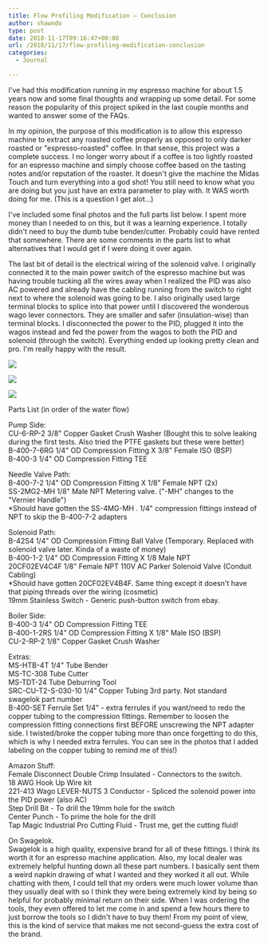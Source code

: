 ```yaml
---
title: Flow Profiling Modification – Conclusion
author: shawndo
type: post
date: 2018-11-17T09:16:47+00:00
url: /2018/11/17/flow-profiling-modification-conclusion
categories:
  - Journal

---
```

I've had this modification running in my espresso machine for about 1.5 years now and some final thoughts and wrapping up some detail. For some reason the popularity of this project spiked in the last couple months and wanted to answer some of the FAQs. 

In my opinion, the purpose of this modification is to allow this espresso machine to extract any roasted coffee properly as opposed to only darker roasted or "espresso-roasted" coffee. In that sense, this project was a complete success. I no longer worry about if a coffee is too lightly roasted for an espresso machine and simply choose coffee based on the tasting notes and/or reputation of the roaster. It doesn't give the machine the Midas Touch and turn everything into a god shot! You still need to know what you are doing but you just have an extra parameter to play with. It WAS worth doing for me. (This is a question I get alot...)

I've included some final photos and the full parts list below. I spent more money than I needed to on this, but it was a learning experience. I totally didn't need to buy the dumb tube bender/cutter. Probably could have rented that somewhere. There are some comments in the parts list to what alternatives that I would get if I were doing it over again.

The last bit of detail is the electrical wiring of the solenoid valve. I originally connected it to the main power switch of the espresso machine but was having trouble tucking all the wires away when I realized the PID was also AC powered and already have the cabling running from the switch to right next to where the solenoid was going to be. I also originally used large terminal blocks to splice into that power until I discovered the wonderous wago lever connectors. They are smaller and safer (insulation-wise) than terminal blocks. I disconnected the power to the PID, plugged it into the wagos instead and fed the power from the wagos to both the PID and solenoid (through the switch). Everything ended up looking pretty clean and pro. I'm really happy with the result.

![](/images/2018/11/20181116-DSC_5002.jpg)

![](/images/2018/11/20181116-DSC_4998.jpg)

![](/images/2018/11/20181116-DSC_5004.jpg)

Parts List (in order of the water flow)

Pump Side:  
CU-6-RP-2 3/8" Copper Gasket Crush Washer (Bought this to solve leaking during the first tests. Also tried the PTFE gaskets but these were better)  
B-400-7-6RG 1/4" OD Compression Fitting X 3/8" Female ISO (BSP)  
B-400-3 1/4" OD Compression Fitting TEE

Needle Valve Path:  
B-400-7-2 1/4" OD Compression Fitting X 1/8" Female NPT (2x)  
SS-2MG2-MH 1/8" Male NPT Metering valve. ("-MH" changes to the "Vernier Handle")  
*Should have gotten the SS-4MG-MH . 1/4" compression fittings instead of NPT to skip the B-400-7-2 adapters

Solenoid Path:  
B-42S4 1/4" OD Compression Fitting Ball Valve (Temporary. Replaced with solenoid valve later. Kinda of a waste of money)  
B-400-1-2 1/4" OD Compression Fitting X 1/8 Male NPT  
20CF02EV4C4F 1/8" Female NPT 110V AC Parker Solenoid Valve (Conduit Cabling)  
*Should have gotten 20CF02EV4B4F. Same thing except it doesn't have that piping threads over the wiring (cosmetic)  
19mm Stainless Switch - Generic push-button switch from ebay. 

Boiler Side:  
B-400-3 1/4" OD Compression Fitting TEE  
B-400-1-2RS 1/4" OD Compression Fitting X 1/8" Male ISO (BSP)  
CU-2-RP-2 1/8" Copper Gasket Crush Washer

Extras:  
MS-HTB-4T 1/4" Tube Bender  
MS-TC-308 Tube Cutter  
MS-TDT-24 Tube Deburring Tool  
SRC-CU-T2-S-030-10 1/4" Copper Tubing 3rd party. Not standard swagelok part number  
B-400-SET Ferrule Set 1/4" - extra ferrules if you want/need to redo the copper tubing to the compression fittings. Remember to loosen the compression fitting connections first BEFORE unscrewing the NPT adapter side. I twisted/broke the copper tubing more than once forgetting to do this, which is why I needed extra ferrules. You can see in the photos that I added labeling on the copper tubing to remind me of this!)

Amazon Stuff:  
Female Disconnect Double Crimp Insulated - Connectors to the switch.  
18 AWG Hook Up Wire kit  
221-413 Wago LEVER-NUTS 3 Conductor - Spliced the solenoid power into the PID power (also AC)  
Step Drill Bit - To drill the 19mm hole for the switch  
Center Punch - To prime the hole for the drill  
Tap Magic Industrial Pro Cutting Fluid - Trust me, get the cutting fluid!

On Swagelok.  
Swagelok is a high quality, expensive brand for all of these fittings. I think its worth it for an espresso machine application. Also, my local dealer was extremely helpful hunting down all these part numbers. I basically sent them a weird napkin drawing of what I wanted and they worked it all out. While chatting with them, I could tell that my orders were much lower volume than they usually deal with so I think they were being extremely kind by being so helpful for probably minimal return on their side. When I was ordering the tools, they even offered to let me come in and spend a few hours there to just borrow the tools so I didn't have to buy them! From my point of view, this is the kind of service that makes me not second-guess the extra cost of the brand.
